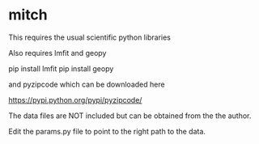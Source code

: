 # mitch

This requires the usual scientific python libraries

Also requires lmfit and geopy

pip install lmfit
pip install geopy

and pyzipcode which can be downloaded here

https://pypi.python.org/pypi/pyzipcode/

The data files are NOT included but can be obtained from the the author.

Edit the params.py file to point to the right path to the data.
